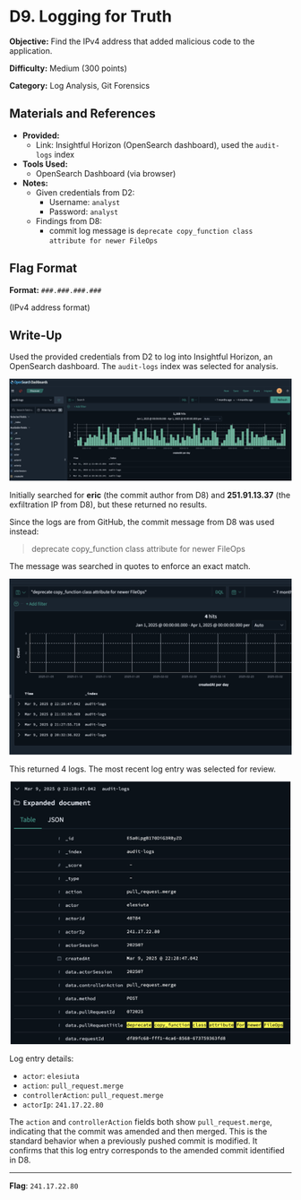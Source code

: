 # D9. Logging for Truth
**Objective:** Find the IPv4 address that added malicious code to the application.

**Difficulty:** Medium (300 points)

**Category:** Log Analysis, Git Forensics

## Materials and References
- **Provided:**
    - Link: Insightful Horizon (OpenSearch dashboard), used the `audit-logs` index
- **Tools Used:**
    - OpenSearch Dashboard (via browser)
- **Notes:**
    - Given credentials from D2:
        - Username: `analyst`
        - Password: `analyst`
    - Findings from D8:
        - commit log message is `deprecate copy_function class attribute for newer FileOps`

## Flag Format
**Format:** `###.###.###.###`

(IPv4 address format)

## Write-Up

Used the provided credentials from D2 to log into Insightful Horizon, an OpenSearch dashboard. The `audit-logs` index was selected for analysis.

![audit-log index](./images/D9_01.png)

Initially searched for **eric** (the commit author from D8) and **251.91.13.37** (the exfiltration IP from D8), but these returned no results.

Since the logs are from GitHub, the commit message from D8 was used instead:
> deprecate copy_function class attribute for newer FileOps

The message was searched in quotes to enforce an exact match.

<p align="center">
  <img src="./images/D9_02.png" alt="commit message query" width="800"/>
</p>

This returned 4 logs. The most recent log entry was selected for review.

<p align="center">
  <img src="./images/D9_03.png" alt="collapse latest log" width="500"/>
</p>

Log entry details:
- `actor`: `elesiuta`
- `action`: `pull_request.merge`
- `controllerAction`: `pull_request.merge`
- `actorIp`: `241.17.22.80`

The `action` and `controllerAction` fields both show `pull_request.merge`, indicating that the commit was amended and then merged. This is the standard behavior when a previously pushed commit is modified. It confirms that this log entry corresponds to the amended commit identified in D8.

---
**Flag**: `241.17.22.80`